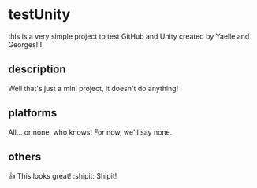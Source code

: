 # testUnity
this is a very simple project to test GitHub and Unity created by Yaelle and Georges!!!

## description
Well that's just a mini project, it doesn't do anything!

## platforms
All... or none, who knows! For now, we'll say none.

## others
:+1: This looks great!
:shipit: Shipit!
